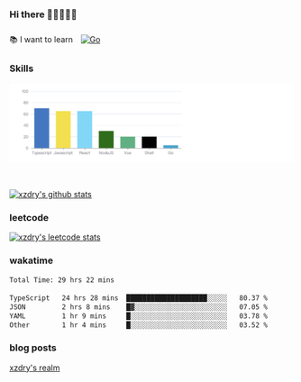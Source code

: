 ### Hi there 👋👋👋👋👋

 :books: I want to learn <a href="https://go.dev/" target="_blank"><img style="margin: 10px" src="https://profilinator.rishav.dev/skills-assets/go-original.svg" alt="Go" height="50" /></a>  

### Skills
![](img/2022-09-05-22-04-20.png)

<br />

[![xzdry's github stats](https://github-readme-stats.vercel.app/api?username=xzdry&count_private=true&show_icons=true&theme=vue)](https://github.com/xzdry)

### leetcode
[![xzdry's leetcode stats](https://leetcard.jacoblin.cool/xzdry-2?theme=light&font=Anek%20Kannada&site=cn)](https://leetcode.cn/u/xzdry-2/)

### wakatime
<!--START_SECTION:waka-->

```text
Total Time: 29 hrs 22 mins

TypeScript   24 hrs 28 mins  ████████████████████░░░░░   80.37 %
JSON         2 hrs 8 mins    █▓░░░░░░░░░░░░░░░░░░░░░░░   07.05 %
YAML         1 hr 9 mins     █░░░░░░░░░░░░░░░░░░░░░░░░   03.78 %
Other        1 hr 4 mins     █░░░░░░░░░░░░░░░░░░░░░░░░   03.52 %
```

<!--END_SECTION:waka-->

### blog posts
[xzdry's realm](https://www.justdry.net/)
